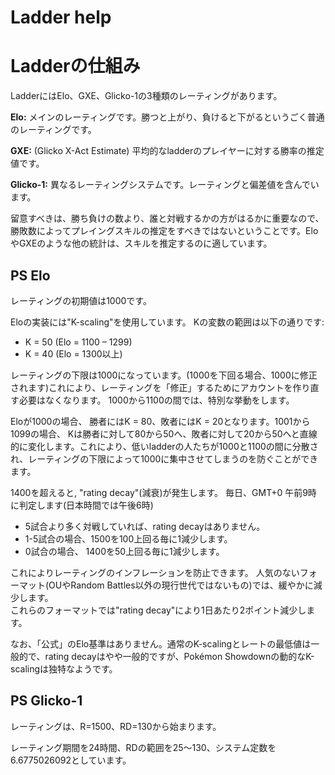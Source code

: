 # Ladder help
# Ladderの仕組み
LadderにはElo、GXE、Glicko-1の3種類のレーティングがあります。

**Elo:** メインのレーティングです。勝つと上がり、負けると下がるというごく普通のレーティングです。

**GXE:** (Glicko X-Act Estimate) 平均的なladderのプレイヤーに対する勝率の推定値です。

**Glicko-1:** 異なるレーティングシステムです。レーティングと偏差値を含んでいます。

留意すべきは、勝ち負けの数より、誰と対戦するかの方がはるかに重要なので、勝敗数によってプレイングスキルの推定をすべきではないということです。EloやGXEのような他の統計は、スキルを推定するのに適しています。

## PS Elo

レーティングの初期値は1000です。

Eloの実装には"K-scaling"を使用しています。 Kの変数の範囲は以下の通りです:

* K = 50 (Elo = 1100 – 1299)
* K = 40 (Elo = 1300以上)

レーティングの下限は1000になっています。(1000を下回る場合、1000に修正されます)これにより、レーティングを「修正」するためにアカウントを作り直す必要はなくなります。
1000から1100の間では、特別な挙動をします。

Eloが1000の場合、 勝者にはK = 80、敗者にはK = 20となります。1001から1099の場合、 Kは勝者に対して80から50へ、敗者に対して20から50へと直線的に変化します。これにより、低いladderの人たちが1000と1100の間に分散され、レーティングの下限によって1000に集中させてしまうのを防ぐことができます。

1400を超えると, "rating decay"(減衰)が発生します。 毎日、GMT+0 午前9時 に判定します(日本時間では午後6時)

* 5試合より多く対戦していれば、rating decayはありません。
* 1-5試合の場合、1500を100上回る毎に1減少します。
* 0試合の場合、 1400を50上回る毎に1減少します。

これによりレーティングのインフレーションを防止できます。 人気のないフォーマット(OUやRandom Battles以外の現行世代ではないもの)では、緩やかに減少します。</br>これらのフォーマットでは"rating decay"により1日あたり2ポイント減少します。

なお、「公式」のElo基準はありません。通常のK-scalingとレートの最低値は一般的で、rating decayはやや一般的ですが、Pokémon Showdownの動的なK-scalingは独特なようです。

## PS Glicko-1

レーティングは、R=1500、RD=130から始まります。

レーティング期間を24時間、RDの範囲を25～130、システム定数を6.6775026092としています。
